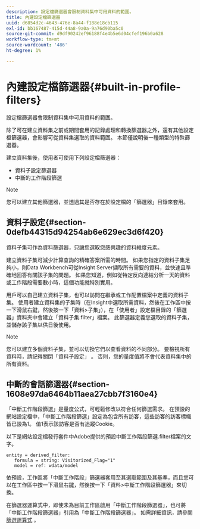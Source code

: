 ```yaml
---
description: 設定檔篩選器會限制資料集中可用資料的範圍。
title: 內建設定檔篩選器
uuid: d6854d2c-4643-476e-8a44-f188e18cb115
exl-id: bb167487-415d-44a8-9a0a-9a76d90ba5c0
source-git-commit: d9df90242ef96188f4e4b5e6d04cfef196b0a628
workflow-type: tm+mt
source-wordcount: '486'
ht-degree: 1%

---
```


# 內建設定檔篩選器{#built-in-profile-filters}

設定檔篩選器會限制資料集中可用資料的範圍。

除了可在建立資料集之前或期間套用的記錄處理和轉換篩選器之外，還有其他設定檔篩選器，會影響可從資料集選取的資料範圍。 本節僅說明後一種類型的特殊篩選器。

建立資料集後，使用者可使用下列設定檔篩選器：

* 資料子設定篩選器
* 中斷的工作階段篩選

>[!NOTE]
>
>您可以建立其他篩選器，並透過其是否存在於設定檔的「篩選器」目錄來套用。

## 資料子設定{#section-0defb44315d94254ab6e629ec3d6f420}

資料子集可作為資料篩選器，只讓您選取您感興趣的資料維度元素。

建立資料子集可減少計算查詢的精確答案所需的時間。 如果您指定的資料子集足夠小，則Data Workbench可從Insight Server擷取所有需要的資料，並快速且準確地回答有關該子集的問題。 如果您知道，例如從特定反向連結分析一天的資料或工作階段需要數小時，這個功能就特別實用。

用戶可以自己建立資料子集，也可以訪問在繼承或工作配置檔案中定義的資料子集。 使用者建立資料集的子集時（在Insight中選取所需資料，然後在工作區中按一下滑鼠右鍵，然後按一下「資料>子集」），在「使用者」設定檔目錄的「篩選器」資料夾中會建立「資料子集.filter」檔案。 此篩選器定義您選取的資料子集，並儲存該子集以供日後使用。

>[!NOTE]
>
>您可以建立多個資料子集，並可以切換它們以查看資料的不同部分。 要檢視所有資料時，請記得關閉「資料子設定」 。 否則，您的量度值將不會代表資料集中的所有資料。

## 中斷的會話篩選器{#section-1608e97da6464b11aea27cbb7f3160e4}

「中斷工作階段篩選」是量度公式，可輕鬆修改以符合任何篩選需求。 在預設的網站設定檔中，「中斷工作階段篩選」設定為包含所有訪客，這些訪客的訪客標幟皆已設為1。 值1表示該訪客是否有追蹤Cookie。

以下是網站設定檔發行套件中Adobe提供的預設中斷工作階段篩選.filter檔案的文字。

```
entity = derived_filter:
   formula = string: Visitorized_Flag="1"
   model = ref: wdata/model
```

依預設，工作區將「中斷工作階段」篩選器套用至其選取範圍及其基準，而且您可以在工作區中按一下滑鼠右鍵，然後按一下「資料>中斷工作階段篩選器」來切換。

在篩選器運算式中，即使未為目前工作區啟用「中斷工作階段篩選器」，也可將「中斷工作階段篩選器」引用為「中斷工作階段篩選器」。 如需詳細資訊，請參閱[篩選運算式](https://docs.adobe.com/content/help/en/data-workbench/using/client/t-open-ins.html#Syntax_for_Identifiers) 。

